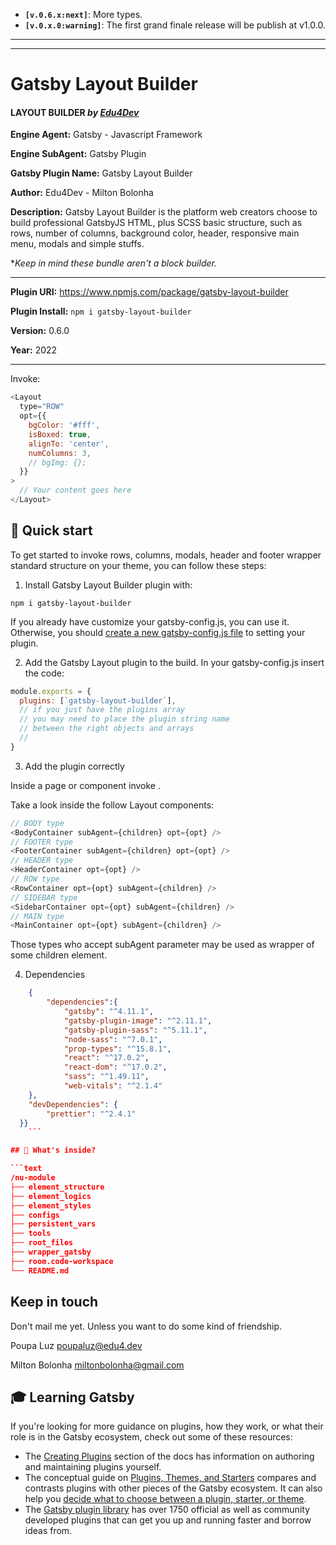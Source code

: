 - **`[v.0.6.x:next]`**: More <Layout /> types.
- **`[v.0.x.0:warning]`**: The first grand finale release will be publish at v1.0.0.

---

---

# Gatsby Layout Builder

#### LAYOUT BUILDER _by [Edu4Dev](https://edu4.dev)_

**Engine Agent:** Gatsby - Javascript Framework

**Engine SubAgent:** Gatsby Plugin

**Gatsby Plugin Name:** Gatsby Layout Builder

**Author:** Edu4Dev - Milton Bolonha

**Description:** Gatsby Layout Builder is the platform
web creators choose to build professional GatsbyJS HTML,
plus SCSS basic structure, such as rows, number of columns,
background color, header, responsive main menu,
modals and simple stuffs.

\*_Keep in mind these bundle aren't a block builder._

---

**Plugin URI:** https://www.npmjs.com/package/gatsby-layout-builder

**Plugin Install:** `npm i gatsby-layout-builder`

**Version:** 0.6.0

**Year:** 2022

---

Invoke:

```js
<Layout
  type="ROW"
  opt={{
    bgColor: '#fff',
    isBoxed: true,
    alignTo: 'center',
    numColumns: 3,
    // bgImg: {};
  }}
>
  // Your content goes here
</Layout>
```

## 🚀 Quick start

To get started to invoke rows, columns, modals, header and footer wrapper
standard structure on your theme, you can follow these steps:

1. Install Gatsby Layout Builder plugin with:

```shell
npm i gatsby-layout-builder
```

If you already have customize your gatsby-config.js, you can use it.
Otherwise, you should [create a new gatsby-config.js file](https://www.gatsbyjs.com/docs/reference/config-files/gatsby-config/) to setting your plugin.

2. Add the Gatsby Layout plugin to the build. In your gatsby-config.js insert the code:

```javascript
module.exports = {
  plugins: [`gatsby-layout-builder`],
  // if you just have the plugins array
  // you may need to place the plugin string name
  // between the right objects and arrays
  //
}
```

3. Add the plugin correctly

Inside a page or component invoke <Layout type="COMPONENT" />.

Take a look inside the follow Layout components:

```javascript
// BODY type
<BodyContainer subAgent={children} opt={opt} />
// FOOTER type
<FooterContainer subAgent={children} opt={opt} />
// HEADER type
<HeaderContainer opt={opt} />
// ROW type
<RowContainer opt={opt} subAgent={children} />
// SIDEBAR type
<SidebarContainer opt={opt} subAgent={children} />
// MAIN type
<MainContainer opt={opt} subAgent={children} />
```

Those types who accept subAgent parameter may be used as wrapper of some children element.

4. Dependencies

````json
	{
		"dependencies":{
			"gatsby": "^4.11.1",
			"gatsby-plugin-image": "^2.11.1",
			"gatsby-plugin-sass": "^5.11.1",
			"node-sass": "^7.0.1",
			"prop-types": "^15.8.1",
			"react": "^17.0.2",
			"react-dom": "^17.0.2",
			"sass": "^1.49.11",
			"web-vitals": "^2.1.4"
	},
  	"devDependencies": {
    	"prettier": "^2.4.1"
  }}
	```

## 🧐 What's inside?

```text
/nu-module
├── element_structure
├── element_logics
├── element_styles
├── configs
├── persistent_vars
├── tools
├── root_files
├── wrapper_gatsby
├── room.code-workspace
└── README.md
````

## Keep in touch

Don't mail me yet. Unless you want to do some kind of friendship.

Poupa Luz <poupaluz@edu4.dev>

Milton Bolonha <miltonbolonha@gmail.com>

## 🎓 Learning Gatsby

If you're looking for more guidance on plugins, how they work, or what their role is in the Gatsby ecosystem, check out some of these resources:

- The [Creating Plugins](https://www.gatsbyjs.com/docs/creating-plugins/) section of the docs has information on authoring and maintaining plugins yourself.
- The conceptual guide on [Plugins, Themes, and Starters](https://www.gatsbyjs.com/docs/plugins-themes-and-starters/) compares and contrasts plugins with other pieces of the Gatsby ecosystem. It can also help you [decide what to choose between a plugin, starter, or theme](https://www.gatsbyjs.com/docs/plugins-themes-and-starters/#deciding-which-to-use).
- The [Gatsby plugin library](https://www.gatsbyjs.com/plugins/) has over 1750 official as well as community developed plugins that can get you up and running faster and borrow ideas from.
